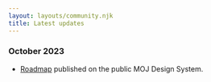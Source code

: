 ```yaml
---
layout: layouts/community.njk
title: Latest updates
---
```


### October 2023

- [Roadmap](/community/roadmap) published on the public MOJ Design System.
